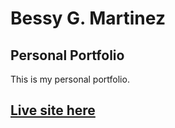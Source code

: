 # Bessy G. Martinez
## Personal Portfolio

This is my personal portfolio.

## [Live site here](https://bessygmartinez.github.io/Responsive-Portfolio/)
